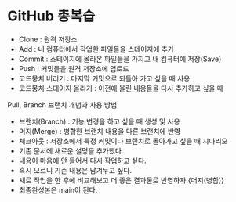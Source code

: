 # GitHub 총복습

- Clone : 원격 저장소
- Add : 내 컴퓨터에서 작업한 파일들을 스테이지에 추가
- Commit : 스테이지에 올라온 파일들을 가지고 내 컴퓨터에 저장(Save)
- Push : 커밋들을 원격 저장소에 업로드
- 코드뭉치 버리기 : 마지막 커밋으로 되돌아 가고 싶을 때 사용
- 코드뭉치 스테이지 올리기 : 이전에 올린 내용들을 다시 추가하고 싶을 때

Pull, Branch 브랜치 개념과 사용 방법

- 브랜치(Branch) : 기능 변경을 하고 싶을 때 생성 및 사용
- 머지(Merge) : 병합한 브랜치 내용을 다른 브랜치에 반영
- 체크아웃 : 저장소에서 특정 커밋이나 브랜치로 돌아가고 싶을 때
  시나리오
- 기존 문서에 새로운 설명을 추가했다.
- 내용이 마음에 안 들어서 다시 작업하고 싶다.
- 혹시 모르니 기존 내용은 남겨두고 싶다.
- 새로 작업을 한 후에 비교해보고 더 좋은 결과물로 반영하자.{머지(병합)}
- 최종완성본은 main이 된다.
